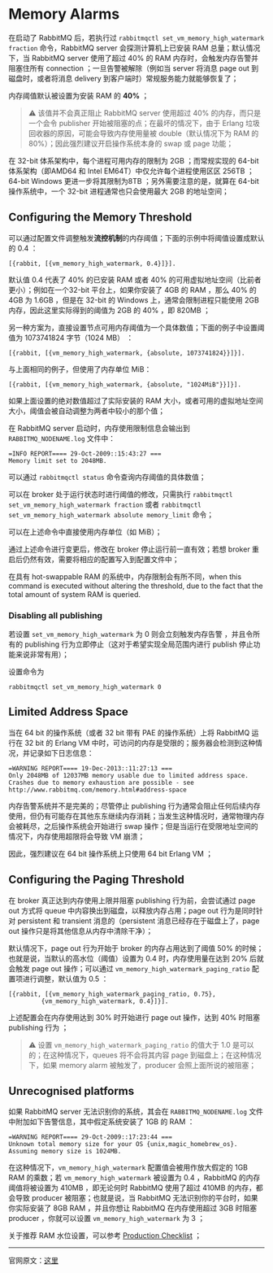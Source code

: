 
# Memory Alarms

在启动了 RabbitMQ 后，若执行过 `rabbitmqctl set_vm_memory_high_watermark fraction` 命令，RabbitMQ server 会探测计算机上已安装 RAM 总量；默认情况下，当 RabbitMQ server 使用了超过 40% 的 RAM 内存时，会触发内存告警并阻塞住所有 connection ；一旦告警被解除（例如当 server 将消息 page out 到磁盘时，或者将消息 delivery 到客户端时）常规服务能力就能够恢复了；

内存阈值默认被设置为安装 RAM 的 **40%** ；

> ⚠️ 该值并不会真正阻止 RabbitMQ server 使用超过 40% 的内存，而只是一个会令 publisher 开始被阻塞的点；在最坏的情况下，由于 Erlang 垃圾回收器的原因，可能会导致内存使用量被 double（默认情况下为 RAM 的 80%）；因此强烈建议开启操作系统本身的 swap 或 page 功能；

在 32-bit 体系架构中，每个进程可用内存的限制为 2GB ；而常规实现的 64-bit 体系架构（即AMD64 和 Intel EM64T）中仅允许每个进程使用区区 256TB ；64-bit Windows 更进一步将其限制为8TB ；另外需要注意的是，就算在 64-bit 操作系统中，一个 32-bit 进程通常也只会使用最大 2GB 的地址空间；

## Configuring the Memory Threshold

可以通过配置文件调整触发**流控机制**的内存阈值；下面的示例中将阈值设置成默认的 0.4 ：

```shell
[{rabbit, [{vm_memory_high_watermark, 0.4}]}].
```

默认值 0.4 代表了 40% 的已安装 RAM 或者 40% 的可用虚拟地址空间（比前者更小）；例如在一个32-bit 平台上，如果你安装了 4GB 的 RAM ，那么 40% 的 4GB 为 1.6GB ，但是在 32-bit 的 Windows 上，通常会限制进程只能使用 2GB 内存，因此这里实际得到的阈值为 2GB 的 40% ，即 820MB ；

另一种方案为，直接设置节点可用内存阈值为一个具体数值；下面的例子中设置阈值为 1073741824 字节（1024 MB） ：

```shell
[{rabbit, [{vm_memory_high_watermark, {absolute, 1073741824}}]}].
```

与上面相同的例子，但使用了内存单位 MiB：

```shell
[{rabbit, [{vm_memory_high_watermark, {absolute, "1024MiB"}}]}].
```

如果上面设置的绝对数值超过了实际安装的 RAM 大小，或者可用的虚拟地址空间大小，阈值会被自动调整为两者中较小的那个值；

在 RabbitMQ server 启动时，内存使用限制信息会输出到 `RABBITMQ_NODENAME.log` 文件中：

```shell
=INFO REPORT==== 29-Oct-2009::15:43:27 ===
Memory limit set to 2048MB.
```

可以通过 `rabbitmqctl status` 命令查询内存阈值的具体数值；

可以在 broker 处于运行状态时进行阈值的修改，只需执行 `rabbitmqctl set_vm_memory_high_watermark fraction` 或者 `rabbitmqctl set_vm_memory_high_watermark absolute memory_limit` 命令；

可以在上述命令中直接使用内存单位（如 MiB）；

通过上述命令进行变更后，修改在 broker 停止运行前一直有效；若想 broker 重启后仍然有效，需要将相应的配置写入到配置文件中；

在具有 hot-swappable RAM 的系统中，内存限制会有所不同，when this command is executed without altering the threshold, due to the fact that the total amount of system RAM is queried.

### Disabling all publishing

若设置 `set_vm_memory_high_watermark` 为 0 则会立刻触发内存告警 ，并且令所有的 publishing 行为立即停止（这对于希望实现全局范围内进行 publish 停止功能来说非常有用）；

设置命令为
```shell
rabbitmqctl set_vm_memory_high_watermark 0
```

## Limited Address Space

当在 64 bit 的操作系统（或者 32 bit 带有 PAE 的操作系统）上将 RabbitMQ 运行在 32 bit 的 Erlang VM 中时，可访问的内存是受限的；服务器会检测到这种情况，并记录如下日志信息：

```shell
=WARNING REPORT==== 19-Dec-2013::11:27:13 ===
Only 2048MB of 12037MB memory usable due to limited address space.
Crashes due to memory exhaustion are possible - see
http://www.rabbitmq.com/memory.html#address-space
```

内存告警系统并不是完美的；尽管停止 publishing 行为通常会阻止任何后续内存使用，但仍有可能存在其他东东继续内存消耗；当发生这种情况时，通常物理内存会被耗尽，之后操作系统会开始进行 swap 操作；但是当运行在受限地址空间的情况下，内存使用超限将会导致 VM 崩溃；

因此，强烈建议在  64 bit 操作系统上只使用 64 bit Erlang VM ；


## Configuring the Paging Threshold

在 broker 真正达到内存使用上限并阻塞 publishing 行为前，会尝试通过 page out 方式将 queue 中内容换出到磁盘，以释放内存占用；page out 行为是同时针对 persistent 和 transient 消息的（persistent 消息已经存在于磁盘上了，page out 操作只是将其他信息从内存中清除干净）；

默认情况下，page out 行为开始于 broker 的内存占用达到了阈值 50% 的时候；也就是说，当默认的高水位（阈值）设置为 0.4 时，内存使用量在达到 20% 后就会触发 page out 操作；可以通过 `vm_memory_high_watermark_paging_ratio` 配置项进行调整，默认值为 0.5 ：

```shell
[{rabbit, [{vm_memory_high_watermark_paging_ratio, 0.75},
         {vm_memory_high_watermark, 0.4}]}].
```

上述配置会在内存使用达到 30% 时开始进行 page out 操作，达到 40% 时阻塞 publishing 行为 ；

> ⚠️ 设置 `vm_memory_high_watermark_paging_ratio` 的值大于 1.0 是可以的；在这种情况下，queues 将不会将其内容 page 到磁盘上；在这种情况下，如果 memory alarm 被触发了，producer  会照上面所说的被阻塞；

## Unrecognised platforms

如果 RabbitMQ server 无法识别你的系统，其会在 `RABBITMQ_NODENAME.log` 文件中附加如下告警信息，其中假定系统安装了 1GB 的 RAM ：

```shell
=WARNING REPORT==== 29-Oct-2009::17:23:44 ===
Unknown total memory size for your OS {unix,magic_homebrew_os}. Assuming memory size is 1024MB.
```

在这种情况下，`vm_memory_high_watermark` 配置值会被用作放大假定的 1GB RAM 的乘数；若 `vm_memory_high_watermark` 被设置为 0.4 ，RabbitMQ 的内存阈值将被设置为 410MB ，即无论何时 RabbitMQ 使用了超过 410MB 的内存，都会导致 producer 被阻塞；也就是说，当 RabbitMQ 无法识别你的平台时，如果你实际安装了 8GB RAM ，并且你想让 RabbitMQ 在内存使用超过 3GB 时阻塞 producer ，你就可以设置 `vm_memory_high_watermark` 为 3 ；

关于推荐 RAM 水位设置，可以参考 [Production Checklist](https://github.com/moooofly/MarkSomethingDown/blob/master/RabbitMQ%20%E4%B9%8B%E7%94%9F%E4%BA%A7%E7%8E%AF%E5%A2%83%E9%85%8D%E7%BD%AE%E6%A3%80%E6%9F%A5%E8%A1%A8.md) ；


----------

官网原文：[这里](http://www.rabbitmq.com/memory.html)